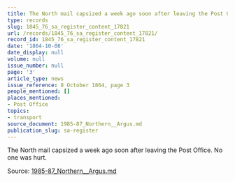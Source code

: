 ```yaml
---
title: The North mail capsized a week ago soon after leaving the Post Office.
type: records
slug: 1845_76_sa_register_content_17821
url: /records/1845_76_sa_register_content_17821/
record_id: 1845_76_sa_register_content_17821
date: '1864-10-08'
date_display: null
volume: null
issue_number: null
page: '3'
article_type: news
issue_reference: 8 October 1864, page 3
people_mentioned: []
places_mentioned:
- Post Office
topics:
- transport
source_document: 1985-87_Northern__Argus.md
publication_slug: sa-register
---
```


The North mail capsized a week ago soon after leaving the Post Office.  No one was hurt.

Source: [1985-87_Northern__Argus.md](/downloads/markdown/1985-87_Northern__Argus.md)
